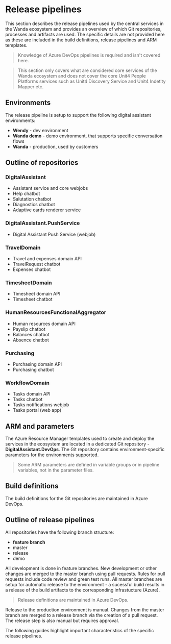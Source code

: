 
# Release pipelines

This section describes the release pipelines used by the central services in the Wanda ecosystem and provides an overview of which Git repositories, processes and artifacts are used. The specific details are not provided here as these are included in the build definitions, release pipelines and ARM templates.

> Knowledge of Azure DevOps pipelines is required and isn't covered here.

> This section only covers what are considered core services of the Wanda ecosystem and does not cover the core Unit4 People Platforms services such as Unit4 Discovery Service and Unit4 Indetity Mapper etc.

## Environments

The release pipeline is setup to support the following digital assistant environments:

- **Wendy** - dev environment
- **Wanda demo** - demo environment, that supports specific conversation flows
- **Wanda** - production, used by customers

## Outline of repositories

### DigitalAssistant
- Assistant service and core webjobs
- Help chatbot
- Salutation chatbot
- Diagnostics chatbot
- Adaptive cards renderer service

### DigitalAssistant.PushService
- Digital Assistant Push Service (webjob)

### TravelDomain
- Travel and expenses domain API
- TravelRequest chatbot
- Expenses chatbot

### TimesheetDomain
- Timesheet domain API
- Timesheet chatbot

### HumanResourcesFunctionalAggregator
- Human resources domain API
- Payslip chatbot
- Balances chatbot
- Absence chatbot

### Purchasing
- Purchasing domain API
- Purchasing chatbot

### WorkflowDomain
- Tasks domain API
- Tasks chatbot
- Tasks notifications webjob
- Tasks portal (web app)

## ARM and parameters

The Azure Resource Manager templates used to create and deploy the services in the ecosystem are located in a dedicated Git repository - **DigitalAssistant.DevOps**.
The Git repository contains environment-specific parameters for the environments supported. 

> Some ARM parameters are defined in variable groups or in pipeline variables, not in the parameter files.

## Build definitions

The build definitions for the Git repositories are maintained in Azure DevOps.

## Outline of release pipelines

All repositories have the following branch structure:

- **feature branch**
- master 
- release
- demo

All development is done in feature branches. New development or other changes are merged to the master branch using pull requests. Rules for pull requests include code review and green test runs.
All master branches are setup for automatic release to the environment - a sucessful build results in a release of the build artifacts to the corresponding infrastucture (Azure).

> Release definitions are maintained in Azure DevOps.

Release to the production environment is manual. Changes from the master branch are merged to a release branch via the creation of a pull request. The release step is also manual but requires approval.

The following guides highlight important characteristics of the specific release pipelines.







